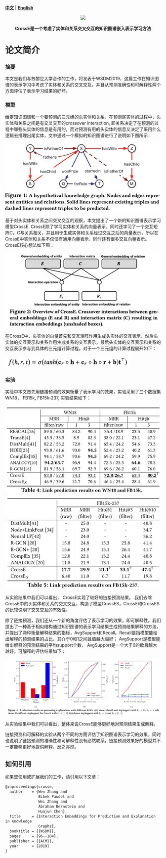 [**中文**](https://github.com/wencolani/CrossE/blob/master/README_CN.md) | [**English**](https://github.com/wencolani/CrossE/)


<p align="center">
    <a href="https://github.com/zjunlp/openue"> <img src="https://raw.githubusercontent.com/zjunlp/openue/master/docs/images/logo_zju_klab.png" width="400"/></a>
</p>

<p align="center">
  	<strong>CrossE是一个考虑了实体和关系交叉交互的知识图谱嵌入表示学习方法</strong>
</p>


# 论文简介


### 摘要

本文是我们与苏黎世大学合作的工作，将发表于WSDM2019，这篇工作在知识图谱的表示学习中考虑了实体和关系的交叉交互，并且从预测准确性和可解释性两个方面评估了表示学习结果的好坏。


### 模型

给定知识图谱和一个要预测的三元组的头实体和关系，在预测尾实体的过程中，头实体和关系之间是有交叉交互的crossover interaction, 即关系决定了在预测的过程中哪些头实体的信息是有用的，而对预测有用的头实体的信息又决定了采用什么逻辑去推理出尾实体，文中通过一个模拟的知识图谱进行了说明如下图所示：

<img src="./figures/motivation.png" alt="motivation.png" style="zoom:70%;" />

基于对头实体和关系之间交叉交互的观察，本文提出了一个新的知识图谱表示学习模型CrossE. CrossE除了学习实体和关系的向量表示，同时还学习了一个交互矩阵C，C与关系相关，并且用于生成实体和关系经过交互之后的向量表示，所以在CrossE中实体和关系不仅仅有通用向量表示，同时还有很多交互向量表示。CrossE核心想法如下图：

<img src="./figures/crosse.jpg" alt="image-20210822120901037" style="zoom:50%;" />

在CrossE中，头实体的向量首先和交互矩阵作用生成头实体的交互表示，然后头实体的交互表示和关系作用生成关系的交互表示，最后头实体的交互表示和关系的交互表示参与到具体的三元组计算过程。对于一个三元组的计算过程展开如下：

<img src="./figures/score_function.jpg" alt="score_function.jpg" style="zoom:50%;" />

### 实验

实验中本文首先用链接预测的效果衡量了表示学习的效果，实验采用了三个数据集WN18， FB15k, FB15k-237, 实验结果如下：

<img src="./figures/experiment1.png" alt="experiment1.png" style="zoom:80%;" />

<img src="./figures/experiment2.png" alt="experiment2.png" style="zoom:80%;" />

从实验结果中我们可以看出， CrossE实现了较好的链接预测结果。 我们去除CrossE中的头实体和关系的交叉交互，构造了模型CrossES，CrossE和CrossES的比较说明了交叉交互的有效性。



除了链接预测，我们还从一个新的角度评估了表示学习的效果，即可解释性。我们提出了一种基于相似结构通过知识图谱的表示学习结果生成预测结果解释的方法，并提出了两种衡量解释结果的指标，AvgSupport和Recall。Recall是指模型能给出解释的预测结果的占比，其介于0和1之间且值越大越好； AvgSupport是模型能给出解释的预测结果的平均support个数， AvgSupport是一个大于0的数且越大越好。可解释的评估结果如下：

<img src="./figures/experiment3.png" alt="experiment3.png" style="zoom:80%;" />



从实验结果中我们可以看出，整体来说CrossE能够更好地对预测结果生成解释。



链接预测和可解释的实验从两个不同的方面评估了知识图谱表示学习的效果，同时也说明了链接预测的准确性和可解释性没有必然联系，链接预测效果好的模型并不一定能够更好地提供解释，反之亦然。

 

## 如何引用

如果您使用或扩展我们的工作，请引用以下文章：

```
@inproceedings{crosse,
  author    = {Wen Zhang and
               Bibek Paudel and
               Wei Zhang and
               Abraham Bernstein and
               Huajun Chen},
  title     = {Interaction Embeddings for Prediction and Explanation in Knowledge
               Graphs},
  booktitle = {{WSDM}},
  pages     = {96--104},
  publisher = {{ACM}},
  year      = {2019}
}
```
